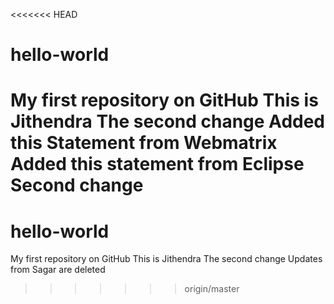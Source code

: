 <<<<<<< HEAD
# hello-world
My first repository on GitHub
This is Jithendra
The second change
Added this Statement from Webmatrix
Added this statement from Eclipse
Second change
=======
# hello-world
My first repository on GitHub
This is Jithendra
The second change
Updates from Sagar are deleted
>>>>>>> origin/master
